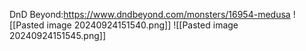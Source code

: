 DnD Beyond:https://www.dndbeyond.com/monsters/16954-medusa
![[Pasted image 20240924151540.png]]
![[Pasted image 20240924151545.png]]